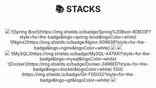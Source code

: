 
</br>

<div align=center><h1>📚 STACKS</h1></div>

</br>

<div align=center> 
  
  <img src="https://img.shields.io/badge/java-007396?style=for-the-badge&logo=java&logoColor=white"> 
  ![Spring Boot](https://img.shields.io/badge/Spring%20Boot-6DB33F?style=for-the-badge&logo=spring-boot&logoColor=white)
  <BR>
  ![Nginx](https://img.shields.io/badge/Nginx-009639?style=for-the-badge&logo=nginx&logoColor=white)
  <img src="https://img.shields.io/badge/linux-FCC624?style=for-the-badge&logo=linux&logoColor=black"> 
  <img src="https://img.shields.io/badge/amazonaws-232F3E?style=for-the-badge&logo=amazonaws&logoColor=white"> 
  </BR>
  <img src="https://img.shields.io/badge/oracle-F80000?style=for-the-badge&logo=oracle&logoColor=white"> 
  ![MySQL](https://img.shields.io/badge/MySQL-4479A1?style=for-the-badge&logo=mysql&logoColor=white)
  </BR>
  ![Docker](https://img.shields.io/badge/Docker-2496ED?style=for-the-badge&logo=docker&logoColor=white)
  ![Git](https://img.shields.io/badge/Git-F05032?style=for-the-badge&logo=git&logoColor=white)
  <img src="https://img.shields.io/badge/github-181717?style=for-the-badge&logo=github&logoColor=white">
  </BR>
</div>

